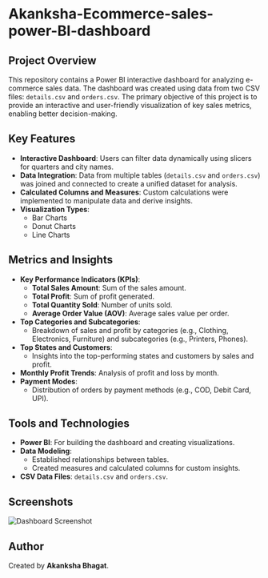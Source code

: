 # Akanksha-Ecommerce-sales-power-BI-dashboard

## Project Overview
This repository contains a Power BI interactive dashboard for analyzing e-commerce sales data. The dashboard was created using data from two CSV files: `details.csv` and `orders.csv`. The primary objective of this project is to provide an interactive and user-friendly visualization of key sales metrics, enabling better decision-making.

## Key Features
- **Interactive Dashboard**: Users can filter data dynamically using slicers for quarters and city names.
- **Data Integration**: Data from multiple tables (`details.csv` and `orders.csv`) was joined and connected to create a unified dataset for analysis.
- **Calculated Columns and Measures**: Custom calculations were implemented to manipulate data and derive insights.
- **Visualization Types**:
  - Bar Charts
  - Donut Charts
  - Line Charts

## Metrics and Insights
- **Key Performance Indicators (KPIs)**:
  - **Total Sales Amount**: Sum of the sales amount.
  - **Total Profit**: Sum of profit generated.
  - **Total Quantity Sold**: Number of units sold.
  - **Average Order Value (AOV)**: Average sales value per order.
- **Top Categories and Subcategories**:
  - Breakdown of sales and profit by categories (e.g., Clothing, Electronics, Furniture) and subcategories (e.g., Printers, Phones).
- **Top States and Customers**:
  - Insights into the top-performing states and customers by sales and profit.
- **Monthly Profit Trends**: Analysis of profit and loss by month.
- **Payment Modes**:
  - Distribution of orders by payment methods (e.g., COD, Debit Card, UPI).

## Tools and Technologies
- **Power BI**: For building the dashboard and creating visualizations.
- **Data Modeling**:
  - Established relationships between tables.
  - Created measures and calculated columns for custom insights.
- **CSV Data Files**: `details.csv` and `orders.csv`.


## Screenshots
![Dashboard Screenshot](link_to_screenshot.png)

## Author
Created by **Akanksha Bhagat**.


